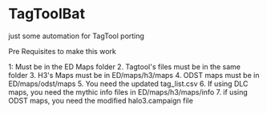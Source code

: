 # TagToolBat
just some automation for TagTool porting

Pre Requisites to make this work

1: Must be in the ED Maps folder
2. Tagtool's files must be in the same folder
3. H3's Maps must be in ED/maps/h3/maps
4. ODST maps must be in ED/maps/odst/maps
5. You need the updated tag_list.csv
6. If using DLC maps, you need the mythic info files in ED/maps/h3/maps/info
7. if using ODST maps, you need the modified halo3.campaign file

